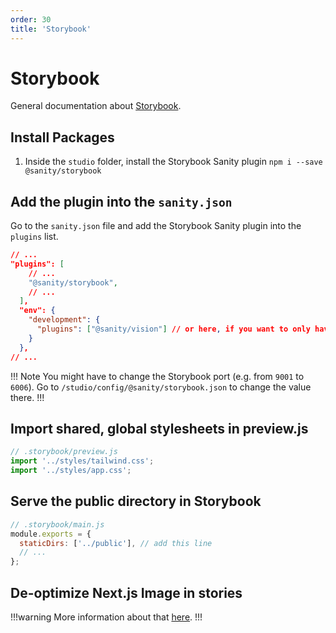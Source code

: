 ```yaml
---
order: 30
title: 'Storybook'
---
```


# Storybook

General documentation about [Storybook](https://storybook.js.org/blog/get-started-with-storybook-and-next-js/).

## Install Packages

1. Inside the `studio` folder, install the Storybook Sanity plugin `npm i --save @sanity/storybook`

## Add the plugin into the `sanity.json`

Go to the `sanity.json` file and add the Storybook Sanity plugin into the `plugins` list.

```json
// ...
"plugins": [
    // ...
    "@sanity/storybook",
    // ...
  ],
  "env": {
    "development": {
      "plugins": ["@sanity/vision"] // or here, if you want to only have it in dev mode
    }
  },
// ...
```

!!! Note
You might have to change the Storybook port (e.g. from `9001` to `6006`).
Go to `/studio/config/@sanity/storybook.json` to change the value there.
!!!

## Import shared, global stylesheets in preview.js

```js
// .storybook/preview.js
import '../styles/tailwind.css';
import '../styles/app.css';
```

## Serve the public directory in Storybook

```js
// .storybook/main.js
module.exports = {
  staticDirs: ['../public'], // add this line
  // ...
};
```

## De-optimize Next.js Image in stories

!!!warning
More information about that [here](https://storybook.js.org/blog/get-started-with-storybook-and-next-js/).
!!!

